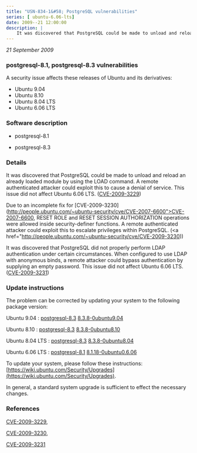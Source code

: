 ```yaml
---
title: "USN-834-1&#58; PostgreSQL vulnerabilities"
series: [ ubuntu-6.06-lts]
date: 2009--21 12:00:00
description: |
    It was discovered that PostgreSQL could be made to unload and reload an already loaded module by using the LOAD command. A remote authenticated attacker could exploit this to cause a denial of service. This issue did not affect Ubuntu 6.06 LTS. ([CVE-2009-3229](http://people.ubuntu.com/~ubuntu-security/cve/CVE-2009-3229))
--- 
```

 
 

*21 September 2009*

### postgresql-8.1, postgresql-8.3 vulnerabilities

A security issue affects these releases of Ubuntu and its derivatives:

* Ubuntu 9.04
* Ubuntu 8.10
* Ubuntu 8.04 LTS
* Ubuntu 6.06 LTS

### Software description

* postgresql-8.1 

* postgresql-8.3 

### Details

It was discovered that PostgreSQL could be made to unload and reload an already loaded module by using the LOAD command. A remote authenticated attacker could exploit this to cause a denial of service. This issue did not affect Ubuntu 6.06 LTS. ([CVE-2009-3229](http://people.ubuntu.com/~ubuntu-security/cve/CVE-2009-3229))

Due to an incomplete fix for [CVE-2009-3230](http://people.ubuntu.com/~ubuntu-security/cve/CVE-2007-6600">CVE-2007-6600</a>, RESET ROLE and RESET SESSION AUTHORIZATION operations were allowed inside security-definer functions. A remote authenticated attacker could exploit this to escalate privileges within PostgreSQL. (<a href="http://people.ubuntu.com/~ubuntu-security/cve/CVE-2009-3230))

It was discovered that PostgreSQL did not properly perform LDAP authentication under certain circumstances. When configured to use LDAP with anonymous binds, a remote attacker could bypass authentication by supplying an empty password. This issue did not affect Ubuntu 6.06 LTS. ([CVE-2009-3231](http://people.ubuntu.com/~ubuntu-security/cve/CVE-2009-3231)) 

### Update instructions

The problem can be corrected by updating your system to the following package version:

Ubuntu 9.04
 : [postgresql-8.3](https://launchpad.net/ubuntu/+source/postgresql-8.3) <span> [8.3.8-0ubuntu9.04](https://launchpad.net/ubuntu/+source/postgresql-8.3/8.3.8-0ubuntu9.04) </span> 

Ubuntu 8.10
 : [postgresql-8.3](https://launchpad.net/ubuntu/+source/postgresql-8.3) <span> [8.3.8-0ubuntu8.10](https://launchpad.net/ubuntu/+source/postgresql-8.3/8.3.8-0ubuntu8.10) </span> 

Ubuntu 8.04 LTS
 : [postgresql-8.3](https://launchpad.net/ubuntu/+source/postgresql-8.3) <span> [8.3.8-0ubuntu8.04](https://launchpad.net/ubuntu/+source/postgresql-8.3/8.3.8-0ubuntu8.04) </span> 

Ubuntu 6.06 LTS
 : [postgresql-8.1](https://launchpad.net/ubuntu/+source/postgresql-8.1) <span> [8.1.18-0ubuntu0.6.06](https://launchpad.net/ubuntu/+source/postgresql-8.1/8.1.18-0ubuntu0.6.06) </span> 

To update your system, please follow these instructions: [https://wiki.ubuntu.com/Security/Upgrades](https://wiki.ubuntu.com/Security/Upgrades).

In general, a standard system upgrade is sufficient to effect the necessary changes. 

### References

 
 [CVE-2009-3229](http://people.ubuntu.com/~ubuntu-security/cve/CVE-2009-3229), 

 [CVE-2009-3230](http://people.ubuntu.com/~ubuntu-security/cve/CVE-2009-3230), 

 [CVE-2009-3231](http://people.ubuntu.com/~ubuntu-security/cve/CVE-2009-3231)
 

